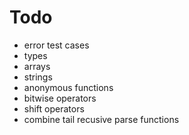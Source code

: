 # Todo
* error test cases
* types
* arrays
* strings
* anonymous functions
* bitwise operators
* shift operators
* combine tail recusive parse functions